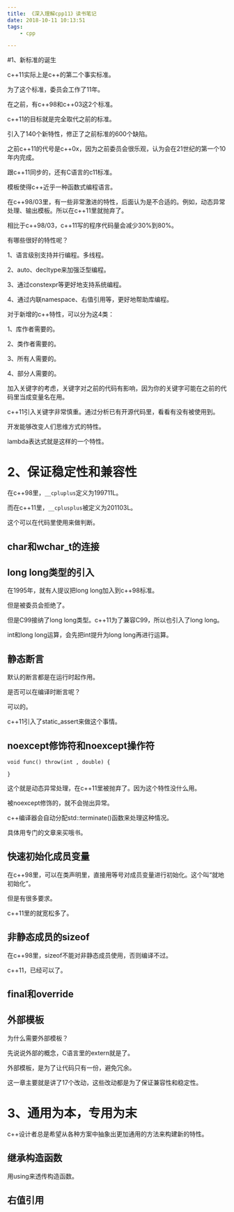 ```yaml
---
title: 《深入理解cpp11》读书笔记
date: 2018-10-11 10:13:51
tags:
	- cpp

---
```




#1、新标准的诞生

c++11实际上是c++的第二个事实标准。

为了这个标准，委员会工作了11年。

在之前，有c++98和c++03这2个标准。

c++11的目标就是完全取代之前的标准。

引入了140个新特性，修正了之前标准的600个缺陷。

之前c++11的代号是c++0x，因为之前委员会很乐观，认为会在21世纪的第一个10年内完成。

跟c++11同步的，还有C语言的c11标准。

模板使得c++近乎一种函数式编程语言。

在c++98/03里，有一些非常激进的特性，后面认为是不合适的。例如，动态异常处理、输出模板。所以在c++11里就抛弃了。

相比于c++98/03，c++11写的程序代码量会减少30%到80%。

有哪些很好的特性呢？

1、语言级别支持并行编程。多线程。

2、auto、decltype来加强泛型编程。

3、通过constexpr等更好地支持系统编程。

4、通过内联namespace、右值引用等，更好地帮助库编程。



对于新增的c++特性，可以分为这4类：

1、库作者需要的。

2、类作者需要的。

3、所有人需要的。

4、部分人需要的。



加入关键字的考虑，关键字对之前的代码有影响，因为你的关键字可能在之前的代码里当成变量名在用。

c++11引入关键字非常慎重。通过分析已有开源代码里，看看有没有被使用到。



开发能够改变人们思维方式的特性。

lambda表达式就是这样的一个特性。

# 2、保证稳定性和兼容性

在c++98里，`__cpluplus`定义为199711L。

而在c++11里，`__cplusplus`被定义为201103L。

这个可以在代码里使用来做判断。

## char和wchar_t的连接

## long long类型的引入

在1995年，就有人提议把long long加入到c++98标准。

但是被委员会拒绝了。

但是C99接纳了long long类型。c++11为了兼容C99，所以也引入了long long。

int和long long运算，会先把int提升为long long再进行运算。

## 静态断言

默认的断言都是在运行时起作用。

是否可以在编译时断言呢？

可以的。

c++11引入了static_assert来做这个事情。

## noexcept修饰符和noexcept操作符

```
void func() throw(int , double) {
    
}
```

这个就是动态异常处理，在c++11里被抛弃了。因为这个特性没什么用。

被noexcept修饰的，就不会抛出异常。

c++编译器会自动分配std::terminate()函数来处理这种情况。

具体用专门的文章来买哦书。

## 快速初始化成员变量

在c++98里，可以在类声明里，直接用等号对成员变量进行初始化。这个叫“就地初始化”。

但是有很多要求。

c++11里的就宽松多了。

## 非静态成员的sizeof

在c++98里，sizeof不能对非静态成员使用，否则编译不过。

c++11，已经可以了。

## final和override



## 外部模板

为什么需要外部模板？

先说说外部的概念，C语言里的extern就是了。

外部模板，是为了让代码只有一份，避免冗余。



这一章主要就是讲了17个改动，这些改动都是为了保证兼容性和稳定性。

# 3、通用为本，专用为末

c++设计者总是希望从各种方案中抽象出更加通用的方法来构建新的特性。

## 继承构造函数

用using来透传构造函数。

## 右值引用

